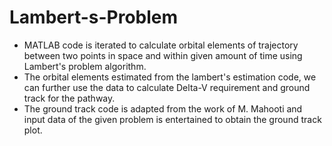 # Lambert-s-Problem
- MATLAB code is iterated to calculate orbital elements of trajectory between two points in space and within given amount of time using Lambert's problem algorithm. 
- The orbital elements estimated from the lambert's estimation code, we can further use the data to calculate Delta-V requirement and ground track for the pathway.
- The ground track code is adapted from the work of M. Mahooti and input data of the given problem is entertained to obtain the ground track plot.
